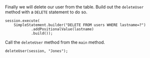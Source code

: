 Finally we will delete our user from the table. Build out the `deleteUser` method with a `DELETE` statement to do so.

```
session.execute(
    SimpleStatement.builder("DELETE FROM users WHERE lastname=?")
            .addPositionalValue(lastname)
            .build());
```

Call the `deleteUser` method from the `main` method.

`deleteUser(session, "Jones");`


